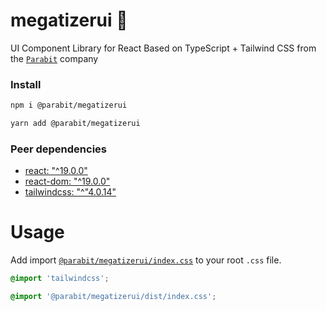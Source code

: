 # megatizerui 🚀

UI Component Library for React Based on TypeScript + Tailwind CSS from the [`Parabit`](https://github.com/parabit) company

### Install

```bash
npm i @parabit/megatizerui
```

```bash
yarn add @parabit/megatizerui
```

### Peer dependencies

- [react: "^19.0.0"](https://react.dev/)
- [react-dom: "^19.0.0"](https://react.dev/)
- [tailwindcss: "^"4.0.14"](https://tailwindcss.com/)

# Usage

Add import [`@parabit/megatizerui/index.css`](https://github.com/parabit/megatizerui/blob/main/lib/styles/index.css) to your root `.css` file.

```css
@import 'tailwindcss';

@import '@parabit/megatizerui/dist/index.css';
```
